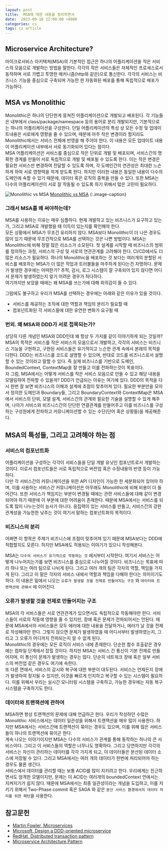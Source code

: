```yaml
---
layout: post
title:  MSA에 대한 내용을 정리하면서
date:  2023-09-10 22:00:00 +0900
categories: cs
tags: cs article
---
```


## Microservice Architecture?

마이크로서비스 아키텍쳐(MSA)의 기본적인 접근은 하나의 어플리케이션을 작은 서비스의 모음으로 개발하는 방법을 말한다. 각각의 작은 서비스들은 자체적인 프로세스로서 동작하며 서로 가볍고 투명한 매커니즘(http와 같은)으로 통신한다. 각각의 서비스는 비즈니스 기능을 중심으로 구축되며 가능한 한 자동화된 배포를 통해 독립적으로 배포가 가능하다.  

## MSA vs Monolithic

Monolithic은 하나의 단단한게 뭉쳐진 어플리케이션으로 개발되고 배포된다. 각 기능들은 내부에서 class/package/namespace 등의 용어로 분리 개발되지만, 기본적으로는 하나의 어플리케이션을 구성한다. 단일 어플리케이션의 특성 상 모든 수정 및 업데이트내용은 서로에게 영향을 줄 수 있으며, 때문에 아주 작은 변경이라 할지라도 Monolithic에서는 서비스 전체에 반영을 해 주어야 한다. 이 내용은 모든 업데이트 내용이 어플리케이션 내부에서 서로 동기화되어 있다는 점이다.  
MSA 어플리케이션은 서비스를 중심으로 작은 단위로 개발 및 배포되며, 서비스간의 명확한 경계를 만들어 서로 독립적으로 개발 및 배포될 수 있도록 한다. 이는 작은 변경은 필요한 서비스만 변경하여 전달할 수 있도록 하며, 각 도메인간의 연관성은 최대한 느슨하게 하여 서로 영향력을 적게 받도록 한다. 하지만 이러한 내용은 동일한 내용이 다수의 도메인에 속할 수 있기 때문에, 데이터 혹은 로직의 중복을 만들 수 있다. 또한 MSA는 다수의 어플리케이션이 서로 잘 작동될 수 있도록 하기 위해서 많은 고민이 필요하다.

![Monolithic vs MSA](https://martinfowler.com/articles/microservices/images/sketch.png#center)
[Monolithic vs MSA](https://martinfowler.com/articles/microservices)
{:.image-caption}

### 그래서 MSA를 왜 써야하는데?

MSA를 사용하는 이유는 매우 심플하다. 현재 개발하고 있는 비즈니스가 요구하고 있는가, 그리고 MSA로 개발했을 때 이득이 있는지를 확인해야 한다.  
모든 상황에서 MSA가 무조건 유리하지 않다. MSA보다 Monolithic이 더 나은 경우도 많이 있기 때문에 무조건적으로 MSA를 선택하는 것은 나쁜 방법이다. MSA는 Monolithic에 비해 정말 많은 리소스가 소모된다. 첫 설계를 시작할 때 비즈니스의 범위를 정의하는 과정, 서비스의 구성 및 서로의 연관관계를 고려해야 한다. CI/CD에서도 더 많은 리소스가 필요하다. 하나의 Monolithic을 배포하는 것 보다는 여러개의 분할된 서비스를 배포하는 MSA가 더 많은 작업과 트러블들을 마주하게 된다는건 자명하다. 문제가 발생한 경우에는 어떠한가? 추적, 감시, 로그 시스템이 잘 구축되어 있지 않다면 어디서 문제가 발생하였는지 알기 어려운 경우가 허다하다.  
여기까지만 보았을 때에는 왜 MSA를 쓰는가에 대해 회의감이 들 수 있다.

그럼에도 불구하고 우리가 MSA를 선택하는 경우에는 아래와 같은 이유가 있을 것이다.

- 서비스를 제공하는 조직에 대한 역할과 책임의 분리가 필요할 때
- 컴포넌트화된 각 서비스들에 대한 유연한 변화가 요구될 때

### 번외. 왜 MSA와 DDD가 서로 접목되는가?

상당히 다른 개념인 MSA와 DDD인데 왜 항상 두 가지를 같이 이야기하게 되는 것일까?
MSA의 목적은 서비스를 작은 서비스의 모음으로서 개발하고, 각각의 서비스는 비즈니스 기능을 구현하고, 구현된 서비스들은 유기적이고 느슨한 관계 속에서 본래의 목적을 다한다. DDD는 비즈니스를 코드로 설명할 수 있으며, 반대로 코드를 비즈니스로서 설명할 수 있는 것이라고 말할 수 있다. 즉 실제 비즈니스를 기반으로 도메인, BoundedContext, ContextMap을 잘 만들고 이를 전파하는것이 목표이다.  
자 그럼, MSA에서는 어떻게 서비스를 작은 서비스 모음으로 만들 수 있고 해당 내용을 모델링하여 전파할 수 있을까? DDD가 언급되는 이유는 여기에 있다. DDD의 목적을 다시 한번 잘 보면 비즈니스의 이해과 설계에 초점이 맞추어져 있다. 필요한 부분만을 모아서 정의한 도메인과 Boundary들, 그리고 BoundaryContext와 ContextMap은 MSA에서 서비스의 단위, 모델 설계, 서비스간의 관계와 필요한 기술을 설명할 수 있게 해주며, 나아가 서비스와 비즈니스간의 단단한 연결관계를 만들어주고 이를 비즈니스를 구성하는 구성원에게 전파하고 커뮤니케이션할 수 있는 수단(단어 혹은 상황들)을 제공해준다.

## MSA의 특성들, 그리고 고려해야 하는 점

### 서비스의 컴포넌트화

어플리케이션을 구성하는 각각이 서비스들을 단일 개발 유닛인 컴포넌트로서 개발하는 것이다. 이로서 컴포넌트들은 서로 독립적으로 버전업 혹은 수정내용의 반영 등이 가능하다.  
다만 각 서비스간의 커뮤니케이션을 위한 API 디자인이 가능한 한 세분화되어 있어야 하며, 이를 사용하는 서비스간 커뮤니케이션은 아무래도 Monolithic에 비해 비용이 더 들어간다. 또한 서비스가 책임지는 부분이 변경될 때에는 관련 서비스들에 대해 같이 변경되어야 하기 때문에 이 부분에 대한 어려움이 존재한다. 때문에 MSA에서는 서비스를 되도록 많이 나누는것이 능사가 아니다. 응집력이 있는 서비스를 만들고, 서비스간의 강한 관계성을 가능한한 낮추는 것이 여기서 말하는 컴포넌트화의 목적이다.

### 비즈니스의 분리

어쩌면 이 항목은 주제가 비즈니스에 초점이 맞추어져 있기 때문에 MSA보다는 DDD에 적합할지도 모른다. 하지만 MSA에도 적용되는 이야기가 있으니 작성해본다.  

MSA는 `다수의 서비스가 유기적으로 작동하는 것` 에서부터 시작한다. 여기서 서비스는 어떻게 나누어지는가를 보면 비즈니스를 중심으로 나누어질 것이다. 비즈니스는 목표에 따라 하나 또는 여러 팀으로 나뉘게 된다. 그리고 여러 개의 팀은 각자의 역할, 책임을 가지게 된다. 그리고 이 말은 각자의 서비스 내에서 역할과 책임을 다해야 한다는 의미이기도 하다. 이 내용은 밑에서 나오는 `오류가 발생할 것을 전제로 만들어지는 구조` 와 `데이터와 트랜잭션에 관해서` 에 이어진다.

### 오류가 발생할 것을 전제로 만들어지는 구조

MSA의 각 서비스들은 서로 연관관계가 있으면서도 독립적으로 작동해야만 한다. 서비스들이 서로의 작동에 영향을 줄 수 있지만, 장애 혹은 문제가 전파되어서는 안된다. 때문에 MSA에서의 서비스들은 모두 에러에 대한 내용을 전달하거나, 에러가 날 것을 전제로 작성해야만 한다. 그렇지 않으면 문제가 발생하였을 때 어디서부터 발생하였는지, 그리고 그 오류가 어디까지 전파되는지 알 수 없게 된다.  
Monolithic의 경우에는 모든 로직이 서비스 내에 존재한다. 단순한 함수 호출같은 경우에는 컴파일 단계에서 잡힐 것이다. 하지만 MSA는 서비스 간 통신이 기본 전제로 만들어지며, 이 통신이 문제가 발생하는 경우는 많다. 단순히 네트워크 장애 혹은 일부 서비스의 버전업 같은 경우도 여기에 속한다.  
또 다른 면에서, 서비스의 감시와 복구에 대한 부분이 대두된다. 서비스는 언제든지 장애가 발생하여 정지될 수 있지만, 이것을 빠르게 인지하고 복구할 수 있는 시스템이 필요하다. 이를 위해서 우리는 실시간 모니터링 시스템을 구축하고, 가능한 경우에는 자동 복구 시스템을 구축하기도 한다.

### 데이터와 트랜잭션에 관하여

MSA하면 항상 트랜잭션의 문제에 대해 언급하곤 한다. 우리가 작성하던 수많은 Monolithic 서비스에서는 데이터 일관성을 위해서 트랜잭션을 매우 많이 사용한다. 하지만 MSA에서는 서비스간에 트랜잭션이 묶이는 경우도 있으며, 이를 위해 많은 서비스들이 하나의 트랜잭션에 묶이곤 한다.  
계속 나오는 이야기이지만 MSA는 다수의 서비스가 관계를 통해 동작하는 하나의 큰 서비스이다. 그리고 이 서비스들의 역할은 너무나도 명확하다. 그리고 당연하지만 각각의 서비스는 자신이 관리하는 데이터를 각각 가지게 되고, 이 데이터들은 분산된 데이터 소스에 저장될 수 있다. 그리고 MSA에서는 여러 개의 데이터가 한번에 처리되어야 하는 경우도 물론 생긴다.  
서비스에서 데이터를 관리할 때는 보통 ACID를 많이 지키려고 한다. 우리에게는 친근하면서도 엄격한 모델이지만, 문제는 이 ACID는 여러개의 boundedContext 안에서는 지켜지기가 쉽지 않다. 때문에 MSA에서는 최종 일관성이라는 개념을 도입하고, 이를 지키기 위해서 Two-Phase commit 혹은 SAGA 와 같은 `분산 서비스 환경에서의 데이터 처리를 위한 패턴`을 사용한다.

## 참고문헌

- [Martin Fowler, Microservices](https://martinfowler.com/articles/microservices.html)
- [Microsoft, Design a DDD-oriented microservice](https://learn.microsoft.com/en-us/dotnet/architecture/microservices/microservice-ddd-cqrs-patterns/ddd-oriented-microservice)
- [RedHat, Distributed transaction pattern](https://developers.redhat.com/articles/2021/09/21/distributed-transaction-patterns-microservices-compared)
- [Microservice Architecture Pattern](https://microservices.io/patterns/microservices.html)
